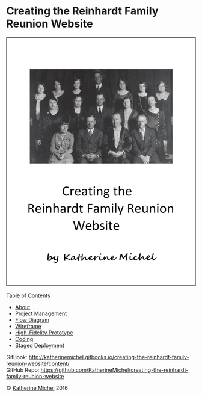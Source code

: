# Creating the Reinhardt Family Reunion Website

![](cover.jpg)

Table of Contents
* [About](README.md)
* [Project Management](project-management.md)
* [Flow Diagram](flow-diagram.md)
* [Wireframe](wireframe.md)
* [High-Fidelity Prototype](high-fidelity-prototype.md)
* [Coding](coding.md)
* [Staged Deployment](staged-deployment.md)

GitBook: http://katherinemichel.gitbooks.io/creating-the-reinhardt-family-reunion-website/content/
<br> 
GitHub Repo: https://github.com/KatherineMichel/creating-the-reinhardt-family-reunion-website

© [Katherine Michel](https://twitter.com/katimichel) 2016
